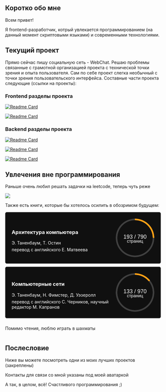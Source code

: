 <section>

  <h2>Коротко обо мне</h2>

  <p>
    Всем привет!
  </p>
  <p>
    Я frontend-разработчик, котрый увлекается программированием (на данный момент скриптовыми языками) и современными технологиями.
  </p>

</section>

<section>

  <h2>Текущий проект</h2>

  <p>
    Прямо сейчас пишу социальную сеть - WebChat. Решаю проблемы связанные с грамотной организацией проекта с технической точки зрения и опыта пользователя. Сам по себе проект слегка необычный с точки зрения пользовательского интерфейса. Составные части проекта следующие (ссылки на проекты):
  </p>

  <h3>Frontend разделы проекта</h3>

[![Readme Card](https://github-readme-stats.vercel.app/api/pin/?username=WebChat-team&repo=id.webchat.com)](https://github.com/WebChat-team/id.webchat.com)

[![Readme Card](https://github-readme-stats.vercel.app/api/pin/?username=WebChat-team&repo=webchat.com)](https://github.com/WebChat-team/webchat.com)

  <h3>Backend разделы проекта</h3>

[![Readme Card](https://github-readme-stats.vercel.app/api/pin/?username=WebChat-team&repo=proxy_server)](https://github.com/WebChat-team/proxy_server)

[![Readme Card](https://github-readme-stats.vercel.app/api/pin/?username=WebChat-team&repo=token_server)](https://github.com/WebChat-team/token_server)

[![Readme Card](https://github-readme-stats.vercel.app/api/pin/?username=WebChat-team&repo=user_server)](https://github.com/WebChat-team/user_server)

</section>

<section>

  <h2>Увлечения вне программирования</h2>

  <p>Раньше очень любил решать задачки на leetcode, теперь чуть реже</p>

![](https://leetcard.jacoblin.cool/Gleb001)

  <p>Также есть книги, которые бы хотелось осилить в обозримом будущем:</p>

  <div class="bookshelf">
    <div class="book">
      <div class="about_book">
        <h3>Архитектура компьютера</h3>
        <p>Э. Таненбаум, Т. Остин</p>
        <p>перевод с английского Е. Матвеева</p>
      </div>
      <div>
        <div class="info_page" style="--current: 193;--total: 790;--weight:5px;--color:#FFA116;">
          <span class="quantity"></span>
          <span class="unit_of_measurement">
            страниц
          </span>
        </div>
      </div>
    </div>
    <div class="book">
      <div class="about_book">
        <h3>Компьютерные сети</h3>
        <p>Э. Таненбаум, Н. Фимстер, Д. Уэзеролл</p>
        <p>перевод с английского С. Черников, научный редактор М. Капранов</p>
      </div>
      <div>
        <div class="info_page" style="--current: 133;--total: 970;--weight:5px;--color:#FFA116;">
          <span class="quantity"></span>
          <span class="unit_of_measurement">
            страниц
          </span>
        </div>
      </div>
    </div>
  </ul>

  <p>Помимо чтения, люблю играть в шахматы</p>

</section>

<style>

/* information about reading books */

.info_page {
  --width:125px;
  --procent: (var(--current) / var(--total)) * 100;

  width: var(--width);
  aspect-ratio: 1;
  position: relative;
  display: inline-grid;
  place-content: center;
  font-weight: medium;
  font-family: sans-serif;
}

.info_page:before {
  content: "";
  position: absolute;
  border-radius: 50%;
  inset: 0;
  background: conic-gradient(var(--color) calc(var(--procent)*1%),#404040 0);
  -webkit-mask:radial-gradient(farthest-side,#0000 calc(99% - var(--weight)),#000 calc(100% - var(--weigth)));
          mask:radial-gradient(farthest-side,#0000 calc(99% - var(--weight)),#000 calc(100% - var(--weight)));
}

.info_page:after {
  content: "";
  position: absolute;
  border-radius: 50%;
  inset: calc(50% - var(--weight)/2);
  background: var(--color);
  transform: rotate(calc(var(--procent)*3.6deg)) translateY(calc(50% - var(--width)/2));
}

.quantity:before {

  counter-reset: current var(--current) total var(--total);
  content: counter(current) " / " counter(total);
  display: inline;
  width: 100%;
  height: 30px;

  font-size: 18px;

  position: relative;

  top: 5px;

}

.unit_of_measurement {
  font-size: 14px;
  text-align: center;
}

</style>

<style>

  /* bookshelf */

  .bookshelf {

    display: flex;
    flex-direction: column;
    gap: 10px;

    width: 100%;

    padding: 0;
    margin: 0;

  }

  .book {

    width: 100%;
    display: flex;
    align-items: center;
    justify-content: space-between;
    gap: 10px;

    box-sizing: border-box;
    padding: 20px;

    border-radius: 5px;
    border: 1px solid #404040;

    background-color: #101010;

    color: white;

  }

  .book > h3 {
    margin: 0 0 10px;
  }

  .book p {
    transition: color .15s linear;
    margin: 5px 0;
  }

  .book:hover p {
    color: grey;
  }
  .book:hover .quantity {

    content: 
  }

</style>

<section>

  <h2>Послесловие</h2>

  <p>
    Ниже вы можете посмотреть одни из моих лучших проектов (закреплены)
  </p>

  <p>
    Контакты для связи со мной указаны под моей аватаркой
  </p>

  <p>
    А так, в целом, всё!
    Счастливого программирования ;)
  </p>

</section>
